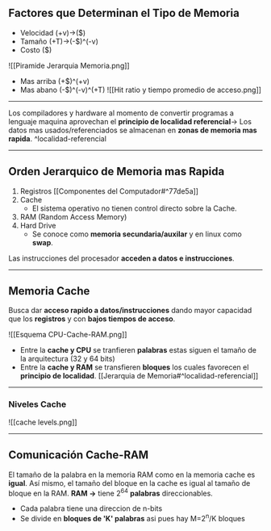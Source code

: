 ## Factores que Determinan el Tipo de Memoria
- Velocidad (+v)->($)
- Tamaño (+T)->(-$)^(-v)
- Costo ($)

![[Piramide Jerarquia Memoria.png]]
- Mas arriba (+$)^(+v)
- Mas abano (-$)^(-v)^(+T)
![[Hit ratio y tiempo promedio de acceso.png]]

***
Los compiladores y hardware al momento de convertir programas a lenguaje maquina aprovechan el **principio de localidad referencial**-> Los datos mas usados/referenciados se almacenan en **zonas de memoria mas rapida**. ^localidad-referencial

***
## Orden Jerarquico de Memoria mas Rapida
1. Registros [[Componentes del Computador#^77de5a]]
2. Cache
	- El sistema operativo no tienen control directo sobre la Cache.
1. RAM (Random Access Memory)
2. Hard Drive
	- Se conoce como **memoria secundaria/auxilar** y en linux como **swap**.

Las instrucciones del procesador **acceden a datos e instrucciones**.
***
## Memoria Cache
Busca dar **acceso rapido a datos/instrucciones** dando mayor capacidad que los **registros** y con **bajos tiempos de acceso**. 

![[Esquema CPU-Cache-RAM.png]]
- Entre la **cache y CPU** se tranfieren **palabras** estas siguen el tamaño de la arquitectura (32 y 64 bits)
- Entre la **cache y RAM** se transfieren **bloques** los cuales favorecen el **principio de localidad**. [[Jerarquia de Memoria#^localidad-referencial]]
***
### Niveles Cache
![[cache levels.png]]
***
## Comunicación Cache-RAM
El tamaño de la palabra en la memoria RAM como en la memoria cache es **igual**. Así mismo, el tamaño del bloque en la cache es igual al tamaño de bloque en la RAM. 
**RAM ->** tiene 2<sup>64</sup> **palabras** direccionables.
- Cada palabra tiene una direccion de n-bits
- Se divide en **bloques de 'K' palabras** asi pues hay M=2<sup>n</sup>/K bloques